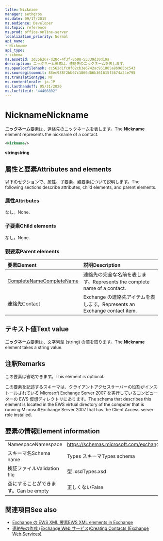 ```yaml
---
title: Nickname
manager: sethgros
ms.date: 09/17/2015
ms.audience: Developer
ms.topic: reference
ms.prod: office-online-server
localization_priority: Normal
api_name:
- Nickname
api_type:
- schema
ms.assetid: 3d35b207-d28c-4f3f-8b00-55339d30d19a
description: ニックネーム要素は、連絡先のニックネームを表します。
ms.openlocfilehash: cc562d1fc0f02cb3e6742ac951005a8b965bc543
ms.sourcegitcommit: 88ec988f2bb67c1866d06b361615f3674a24e795
ms.translationtype: MT
ms.contentlocale: ja-JP
ms.lasthandoff: 05/31/2020
ms.locfileid: "44466802"
---
```

# <a name="nickname"></a><span data-ttu-id="00ac4-103">Nickname</span><span class="sxs-lookup"><span data-stu-id="00ac4-103">Nickname</span></span>

<span data-ttu-id="00ac4-104">**ニックネーム**要素は、連絡先のニックネームを表します。</span><span class="sxs-lookup"><span data-stu-id="00ac4-104">The **Nickname** element represents the nickname of a contact.</span></span> 
  
```xml
<Nickname/>
```

<span data-ttu-id="00ac4-105">**string**</span><span class="sxs-lookup"><span data-stu-id="00ac4-105">**string**</span></span>

## <a name="attributes-and-elements"></a><span data-ttu-id="00ac4-106">属性と要素</span><span class="sxs-lookup"><span data-stu-id="00ac4-106">Attributes and elements</span></span>

<span data-ttu-id="00ac4-107">以下のセクションで、属性、子要素、親要素について説明します。</span><span class="sxs-lookup"><span data-stu-id="00ac4-107">The following sections describe attributes, child elements, and parent elements.</span></span>
  
### <a name="attributes"></a><span data-ttu-id="00ac4-108">属性</span><span class="sxs-lookup"><span data-stu-id="00ac4-108">Attributes</span></span>

<span data-ttu-id="00ac4-109">なし。</span><span class="sxs-lookup"><span data-stu-id="00ac4-109">None.</span></span>
  
### <a name="child-elements"></a><span data-ttu-id="00ac4-110">子要素</span><span class="sxs-lookup"><span data-stu-id="00ac4-110">Child elements</span></span>

<span data-ttu-id="00ac4-111">なし。</span><span class="sxs-lookup"><span data-stu-id="00ac4-111">None.</span></span>
  
### <a name="parent-elements"></a><span data-ttu-id="00ac4-112">親要素</span><span class="sxs-lookup"><span data-stu-id="00ac4-112">Parent elements</span></span>

|<span data-ttu-id="00ac4-113">**要素**</span><span class="sxs-lookup"><span data-stu-id="00ac4-113">**Element**</span></span>|<span data-ttu-id="00ac4-114">**説明**</span><span class="sxs-lookup"><span data-stu-id="00ac4-114">**Description**</span></span>|
|:-----|:-----|
|[<span data-ttu-id="00ac4-115">CompleteName</span><span class="sxs-lookup"><span data-stu-id="00ac4-115">CompleteName</span></span>](completename.md) <br/> |<span data-ttu-id="00ac4-116">連絡先の完全な名前を表します。</span><span class="sxs-lookup"><span data-stu-id="00ac4-116">Represents the complete name of a contact.</span></span>  <br/> |
|[<span data-ttu-id="00ac4-117">連絡先</span><span class="sxs-lookup"><span data-stu-id="00ac4-117">Contact</span></span>](contact.md) <br/> |<span data-ttu-id="00ac4-118">Exchange の連絡先アイテムを表します。</span><span class="sxs-lookup"><span data-stu-id="00ac4-118">Represents an Exchange contact item.</span></span>  <br/> |
   
## <a name="text-value"></a><span data-ttu-id="00ac4-119">テキスト値</span><span class="sxs-lookup"><span data-stu-id="00ac4-119">Text value</span></span>

<span data-ttu-id="00ac4-120">**ニックネーム**要素は、文字列型 (string) の値を取ります。</span><span class="sxs-lookup"><span data-stu-id="00ac4-120">The **Nickname** element takes a string value.</span></span> 
  
## <a name="remarks"></a><span data-ttu-id="00ac4-121">注釈</span><span class="sxs-lookup"><span data-stu-id="00ac4-121">Remarks</span></span>

<span data-ttu-id="00ac4-122">この要素は省略できます。</span><span class="sxs-lookup"><span data-stu-id="00ac4-122">This element is optional.</span></span>
  
<span data-ttu-id="00ac4-123">この要素を記述するスキーマは、クライアントアクセスサーバーの役割がインストールされている Microsoft Exchange Server 2007 を実行しているコンピューターの EWS 仮想ディレクトリにあります。</span><span class="sxs-lookup"><span data-stu-id="00ac4-123">The schema that describes this element is located in the EWS virtual directory of the computer that is running MicrosoftExchange Server 2007 that has the Client Access server role installed.</span></span>
  
## <a name="element-information"></a><span data-ttu-id="00ac4-124">要素の情報</span><span class="sxs-lookup"><span data-stu-id="00ac4-124">Element information</span></span>

|||
|:-----|:-----|
|<span data-ttu-id="00ac4-125">Namespace</span><span class="sxs-lookup"><span data-stu-id="00ac4-125">Namespace</span></span>  <br/> |https://schemas.microsoft.com/exchange/services/2006/types  <br/> |
|<span data-ttu-id="00ac4-126">スキーマ名</span><span class="sxs-lookup"><span data-stu-id="00ac4-126">Schema name</span></span>  <br/> |<span data-ttu-id="00ac4-127">Types スキーマ</span><span class="sxs-lookup"><span data-stu-id="00ac4-127">Types schema</span></span>  <br/> |
|<span data-ttu-id="00ac4-128">検証ファイル</span><span class="sxs-lookup"><span data-stu-id="00ac4-128">Validation file</span></span>  <br/> |<span data-ttu-id="00ac4-129">型 .xsd</span><span class="sxs-lookup"><span data-stu-id="00ac4-129">Types.xsd</span></span>  <br/> |
|<span data-ttu-id="00ac4-130">空にすることができます。</span><span class="sxs-lookup"><span data-stu-id="00ac4-130">Can be empty</span></span>  <br/> |<span data-ttu-id="00ac4-131">正しくない</span><span class="sxs-lookup"><span data-stu-id="00ac4-131">False</span></span>  <br/> |
   
## <a name="see-also"></a><span data-ttu-id="00ac4-132">関連項目</span><span class="sxs-lookup"><span data-stu-id="00ac4-132">See also</span></span>

- [<span data-ttu-id="00ac4-133">Exchange の EWS XML 要素</span><span class="sxs-lookup"><span data-stu-id="00ac4-133">EWS XML elements in Exchange</span></span>](ews-xml-elements-in-exchange.md)
- [<span data-ttu-id="00ac4-134">連絡先の作成 (Exchange Web サービス)</span><span class="sxs-lookup"><span data-stu-id="00ac4-134">Creating Contacts (Exchange Web Services)</span></span>](https://msdn.microsoft.com/library/4845917e-70d1-481c-bbd7-011ec6571789%28Office.15%29.aspx)

